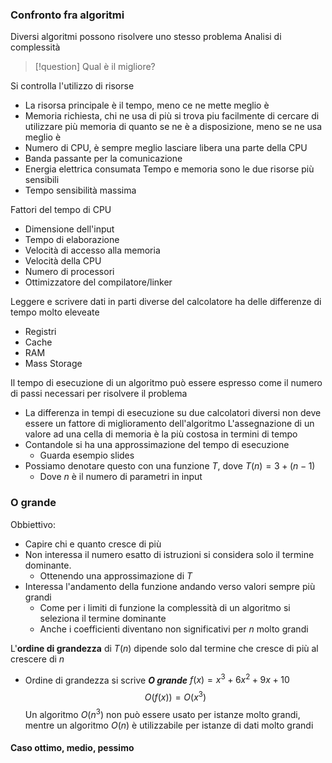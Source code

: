 ### Confronto fra algoritmi
Diversi algoritmi possono risolvere uno stesso problema
Analisi di complessità
>[!question] Qual è il migliore?

Si controlla l'utilizzo di risorse
- La risorsa principale è il tempo, meno ce ne mette meglio è
- Memoria richiesta, chi ne usa di più si trova piu facilmente di cercare di utilizzare più memoria di quanto se ne è a disposizione, meno se ne usa meglio è
- Numero di CPU, è sempre meglio lasciare libera una parte della CPU
- Banda passante per la comunicazione
- Energia elettrica consumata
Tempo e memoria sono le due risorse più sensibili
- Tempo sensibilità massima

Fattori del tempo di CPU
- Dimensione dell'input
- Tempo di elaborazione
- Velocità di accesso alla memoria
- Velocità della CPU
- Numero di processori
- Ottimizzatore del compilatore/linker

Leggere e scrivere dati in parti diverse del calcolatore ha delle differenze di tempo molto eleveate
- Registri
- Cache
- RAM
- Mass Storage

Il tempo di esecuzione di un algoritmo può essere espresso come il numero di passi necessari per risolvere il problema
- La differenza in tempi di esecuzione su due calcolatori diversi non deve essere un fattore di miglioramento dell'algoritmo
L'assegnazione di un valore ad una cella di memoria è la più costosa in termini di tempo
- Contandole si ha una approssimazione del tempo di esecuzione
	- Guarda esempio slides
- Possiamo denotare questo con una funzione $T$, dove $T(n)=3+(n-1)$
	- Dove $n$ è il numero di parametri in input

### O grande

Obbiettivo: 
- Capire chi e quanto cresce di più
- Non interessa il numero esatto di istruzioni si considera solo il termine dominante.
	-  Ottenendo una approssimazione di $T$
- Interessa l'andamento della funzione andando verso valori sempre più grandi
	- Come per i limiti di funzione la complessità di un algoritmo si seleziona il termine dominante
	-  Anche i coefficienti diventano non significativi per $n$ molto grandi

L'**ordine di grandezza** di $T(n)$ dipende solo dal termine che cresce di più al crescere di $n$
- Ordine di grandezza si scrive ***O grande***
$f(x) = x^3+6x^2+9x+10$
$$O(f(x)) = O(x^3)$$
Un algoritmo $O(n^3)$ non può essere usato per istanze molto grandi, mentre un algoritmo $O(n)$ è utilizzabile per istanze di dati molto grandi

#### Caso ottimo, medio, pessimo
